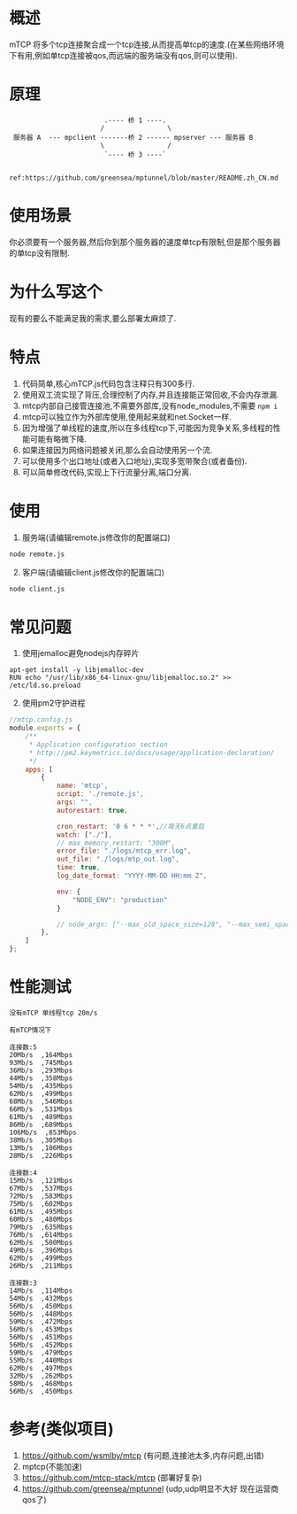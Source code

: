 # 概述
mTCP 将多个tcp连接聚合成一个tcp连接,从而提高单tcp的速度.(在某些网络环境下有用,例如单tcp连接被qos,而远端的服务端没有qos,则可以使用).

# 原理
```
                        .---- 桥 1 ----.
                       /                \
 服务器 A  --- mpclient -------桥 2 ------ mpserver --- 服务器 B
                       \                /
                        `---- 桥 3 ----`


ref:https://github.com/greensea/mptunnel/blob/master/README.zh_CN.md
```

# 使用场景
你必须要有一个服务器,然后你到那个服务器的速度单tcp有限制,但是那个服务器的单tcp没有限制.

# 为什么写这个
现有的要么不能满足我的需求,要么部署太麻烦了.

# 特点
1. 代码简单,核心mTCP.js代码包含注释只有300多行.
2. 使用双工流实现了背压,合理控制了内存,并且连接能正常回收,不会内存泄漏.
3. mtcp内部自己接管连接池,不需要外部库,没有node_modules,不需要 `npm i`
4. mtcp可以独立作为外部库使用,使用起来就和net.Socket一样.
5. 因为增强了单线程的速度,所以在多线程tcp下,可能因为竞争关系,多线程的性能可能有略微下降.
6. 如果连接因为网络问题被关闭,那么会自动使用另一个流.
7. 可以使用多个出口地址(或者入口地址),实现多宽带聚合(或者备份).
8. 可以简单修改代码,实现上下行流量分离,端口分离.


# 使用
1. 服务端(请编辑remote.js修改你的配置端口)
```bash
node remote.js
```

2. 客户端(请编辑client.js修改你的配置端口)
```bash
node client.js
```

# 常见问题
1. 使用jemalloc避免nodejs内存碎片
```
apt-get install -y libjemalloc-dev
RUN echo "/usr/lib/x86_64-linux-gnu/libjemalloc.so.2" >> /etc/ld.so.preload
```

2. 使用pm2守护进程
```javascript
//mtcp.config.js
module.exports = {
    /**
     * Application configuration section
     * http://pm2.keymetrics.io/docs/usage/application-declaration/
     */
    apps: [
        {
            name: 'mtcp',
            script: './remote.js',
            args: "",
            autorestart: true,

            cron_restart: '0 6 * * *',//每天6点重启
            watch: ["./"],
            // max_memory_restart: "300M",
            error_file: "./logs/mtcp_err.log",
            out_file: "./logs/mtp_out.log",
            time: true,
            log_date_format: "YYYY-MM-DD HH:mm Z",

            env: {
                "NODE_ENV": "production"
            }

            // node_args: ["--max_old_space_size=128", "--max_semi_space_size=4"],
        },
    ]
};

```

# 性能测试
```
没有mTCP 单线程tcp 20m/s

有mTCP情况下

连接数:5
20Mb/s  ,164Mbps
93Mb/s  ,745Mbps
36Mb/s  ,293Mbps
44Mb/s  ,358Mbps
54Mb/s  ,435Mbps
62Mb/s  ,499Mbps
68Mb/s  ,546Mbps
66Mb/s  ,531Mbps
61Mb/s  ,489Mbps
86Mb/s  ,689Mbps
106Mb/s  ,853Mbps
38Mb/s  ,305Mbps
13Mb/s  ,106Mbps
28Mb/s  ,226Mbps

连接数:4
15Mb/s  ,121Mbps
67Mb/s  ,537Mbps
72Mb/s  ,583Mbps
75Mb/s  ,602Mbps
61Mb/s  ,495Mbps
60Mb/s  ,480Mbps
79Mb/s  ,635Mbps
76Mb/s  ,614Mbps
62Mb/s  ,500Mbps
49Mb/s  ,396Mbps
62Mb/s  ,499Mbps
26Mb/s  ,211Mbps

连接数:3
14Mb/s  ,114Mbps
54Mb/s  ,432Mbps
56Mb/s  ,450Mbps
56Mb/s  ,448Mbps
59Mb/s  ,472Mbps
56Mb/s  ,453Mbps
56Mb/s  ,451Mbps
56Mb/s  ,452Mbps
59Mb/s  ,479Mbps
55Mb/s  ,440Mbps
62Mb/s  ,497Mbps
32Mb/s  ,262Mbps
58Mb/s  ,468Mbps
56Mb/s  ,450Mbps
```

# 参考(类似项目)
1. https://github.com/wsmlby/mtcp    (有问题,连接池太多,内存问题,出错)
2. mptcp(不能加速)
3. https://github.com/mtcp-stack/mtcp (部署好复杂)
4. https://github.com/greensea/mptunnel (udp,udp明显不大好 现在运营商qos了)
